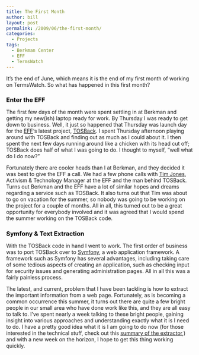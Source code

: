 ```yaml
---
title: The First Month
author: bill
layout: post
permalink: /2009/06/the-first-month/
categories:
  - Projects
tags:
  - Berkman Center
  - EFF
  - TermsWatch
---
```

<!-- 		@page { margin: 0.79in } 		P { margin-bottom: 0.08in } 		A:link { so-language: zxx } 	-->

<p style="margin-bottom: 0in;">
  It&#8217;s the end of June, which means it is the end of my first month of working on TermsWatch. So what has happened in this first month?
</p>

<h3 style="margin-bottom: 0in;">
  <span style="color: #000000;">Enter the EFF</span>
</h3>

<p style="margin-bottom: 0in;">
  The first few days of the month were spent settling in at Berkman and getting my new(ish) laptop ready for work. By Thursday I was ready to get down to business. Well, it just so happened that Thursday was launch day for the <a href="http://www.eff.org" target="_blank">EFF</a>&#8216;s latest project, <a href="http://www.tosback.org" target="_blank">TOSBack</a>. I spent Thursday afternoon playing around with TOSBack and finding out as much as I could about it. I then spent the next few days running around like a chicken with its head cut off; TOSBack does half of what I was going to do. I thought to myself, &#8220;well what do I do now?&#8221;
</p>

<p style="margin-bottom: 0in;">
  Fortunately there are cooler heads than I at Berkman, and they decided it was best to give the EFF a call. We had a few phone calls with <a href="http://www.eff.org/about/staff/tim" target="_blank">Tim Jones</a>, Activism & Technology Manager at the EFF and the man behind TOSBack. Turns out Berkman and the EFF have a lot of similar hopes and dreams regarding a service such as TOSBack. It also turns out that Tim was about to go on vacation for the summer, so nobody was going to be working on the project for a couple of months. All in all, this turned out to be a great opportunity for everybody involved and it was agreed that I would spend the summer working on the TOSBack code.
</p>

<h3 style="margin-bottom: 0in;">
  <span style="color: #000000;">Symfony & Text Extraction</span>
</h3>

<p style="margin-bottom: 0in;">
  With the TOSBack code in hand I went to work. The first order of business was to port TOSBack over to <a href="http://www.symfony-project.org/" target="_blank">Symfony</a>, a web application framework. A framework such as Symfony has several advantages, including taking care of some tedious aspects of creating an application, such as checking input for security issues and generating administration pages. All in all this was a fairly painless process.
</p>

<p style="margin-bottom: 0in;">
  The latest, and current, problem that I have been tackling is how to extract the important information from a web page. Fortunately, as is becoming a common occurrence this summer, it turns out there are quite a few bright people in our small area who have done work like this, and they are all easy to talk to. I&#8217;ve spent nearly a week talking to these bright people, gaining insight into various approaches and understanding exactly what it is I need to do. I have a pretty good idea what it is I am going to do now (for those interested in the technical stuff, check out this <a href="https://adam.law.harvard.edu/trac/termswatch/wiki/Scraper" target="_blank">summary of the extractor</a>,) and with a new week on the horizon, I hope to get this thing working quickly.
</p>
